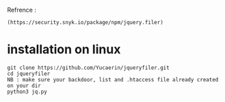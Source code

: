 Refrence : 
```
(https://security.snyk.io/package/npm/jquery.filer)
```

# installation on linux

```
git clone https://github.com/Yucaerin/jqueryfiler.git
cd jqueryfiler
NB : make sure your backdoor, list and .htaccess file already created on your dir
python3 jq.py
```
